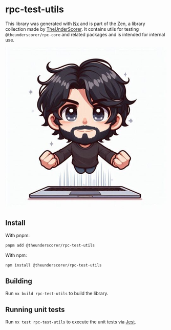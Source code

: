 # rpc-test-utils

This library was generated with [Nx](https://nx.dev) and is part of the Zen, a library collection made by [TheUnderScorer](https://github.com/TheUnderScorer).
It contains utils for testing `@theunderscorer/rpc-core` and related packages and is intended for internal use.

![logo.png](../../assets/logo.png)

## Install

With pnpm:

```bash
pnpm add @theunderscorer/rpc-test-utils
```

With npm:

```bash
npm install @theunderscorer/rpc-test-utils
```

## Building

Run `nx build rpc-test-utils` to build the library.

## Running unit tests

Run `nx test rpc-test-utils` to execute the unit tests via [Jest](https://jestjs.io).
